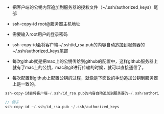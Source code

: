 - 把客户端的公钥内容追加到服务器的授权文件（~/.ssh/authorized_keys）尾部
- ssh-copy-id root@服务器主机地址
- 需要输入root用户的登录密码
- ssh-copy-id会将客户端~/.ssh/id_rsa.pub的内容自动追加到服务器的~/.ssh/authorized_keys尾部

- 每次github就是把mac上的公钥传给到github的配置中，这样github服务器上就有了mac上的公钥，mac和git进行传输的时候，就可以直接通信了。
- 每次配置到github上配置公钥的过程，就像是下面说的手动追加公钥到服务器上是一致的。

```objectivec
ssh-copy-id会将客户端~/.ssh/id_rsa.pub的内容自动追加到服务器的~/.ssh/authorized_keys尾部

// 例子
ssh-copy-id ~/.ssh/id_rsa.pub ~/.ssh/authorized_keys
```